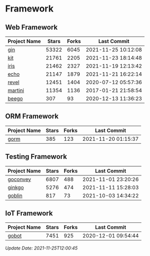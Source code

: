 # Framework

## Web Framework
| Project Name | Stars | Forks | Last Commit |
| ------------ | ----- | ----- | ----------- |
| [gin](https://github.com/gin-gonic/gin) | 53322 | 6045 | 2021-11-25 10:12:08 |
| [kit](https://github.com/go-kit/kit) | 21761 | 2205 | 2021-11-23 18:14:48 |
| [iris](https://github.com/kataras/iris) | 21462 | 2327 | 2021-11-19 12:13:42 |
| [echo](https://github.com/labstack/echo) | 21147 | 1879 | 2021-11-21 16:22:14 |
| [revel](https://github.com/revel/revel) | 12451 | 1404 | 2020-07-12 05:57:36 |
| [martini](https://github.com/go-martini/martini) | 11354 | 1136 | 2017-01-21 21:58:54 |
| [beego](https://github.com/astaxie/beego) | 307 | 93 | 2020-12-13 11:36:23 |

## ORM Framework
| Project Name | Stars | Forks | Last Commit |
| ------------ | ----- | ----- | ----------- |
| [gorm](https://github.com/jinzhu/gorm) | 385 | 123 | 2021-11-20 01:15:37 |

## Testing Framework
| Project Name | Stars | Forks | Last Commit |
| ------------ | ----- | ----- | ----------- |
| [goconvey](https://github.com/smartystreets/goconvey) | 6807 | 488 | 2021-11-01 23:20:26 |
| [ginkgo](https://github.com/onsi/ginkgo) | 5276 | 474 | 2021-11-11 15:28:03 |
| [goblin](https://github.com/franela/goblin) | 817 | 73 | 2021-10-03 14:34:22 |

## IoT Framework
| Project Name | Stars | Forks | Last Commit |
| ------------ | ----- | ----- | ----------- |
| [gobot](https://github.com/hybridgroup/gobot) | 7451 | 925 | 2020-12-01 09:54:44 |

*Update Date: 2021-11-25T12:00:45*